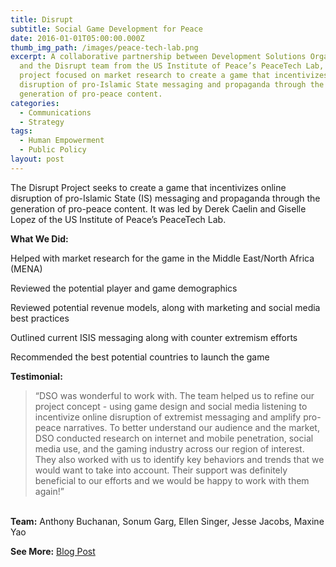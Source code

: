 ```yaml
---
title: Disrupt
subtitle: Social Game Development for Peace
date: 2016-01-01T05:00:00.000Z
thumb_img_path: /images/peace-tech-lab.png
excerpt: A collaborative partnership between Development Solutions Organization
  and the Disrupt team from the US Institute of Peace’s PeaceTech Lab, this
  project focused on market research to create a game that incentivizes online
  disruption of pro-Islamic State messaging and propaganda through the
  generation of pro-peace content.
categories:
  - Communications
  - Strategy
tags:
  - Human Empowerment
  - Public Policy
layout: post
---
```

The Disrupt Project seeks to create a game that incentivizes online disruption of pro-Islamic State (IS) messaging and propaganda through the generation of pro-peace content. It was led by Derek Caelin and Giselle Lopez of the US Institute of Peace’s PeaceTech Lab.

**What We Did:**

Helped with market research for the game in the Middle East/North Africa (MENA)

Reviewed the potential player and game demographics 

Reviewed potential revenue models, along with marketing and social media best practices 

Outlined current ISIS messaging along with counter extremism efforts 

Recommended the best potential countries to launch the game

**Testimonial:**

> “DSO was wonderful to work with. The team helped us to refine our project concept - using game design and social media listening to incentivize online disruption of extremist messaging and amplify pro-peace narratives. To better understand our audience and the market, DSO conducted research on internet and mobile penetration, social media use, and the gaming industry across our region of interest. They also worked with us to identify key behaviors and trends that we would want to take into account.
> Their support was definitely beneficial to our efforts and we would be happy to work with them again!”

\
**Team:** Anthony Buchanan, Sonum Garg, Ellen Singer, Jesse Jacobs, Maxine Yao

**See More:** [Blog Post](https://www.dsoglobal.org/blogposts/may-2016-dso-update/)